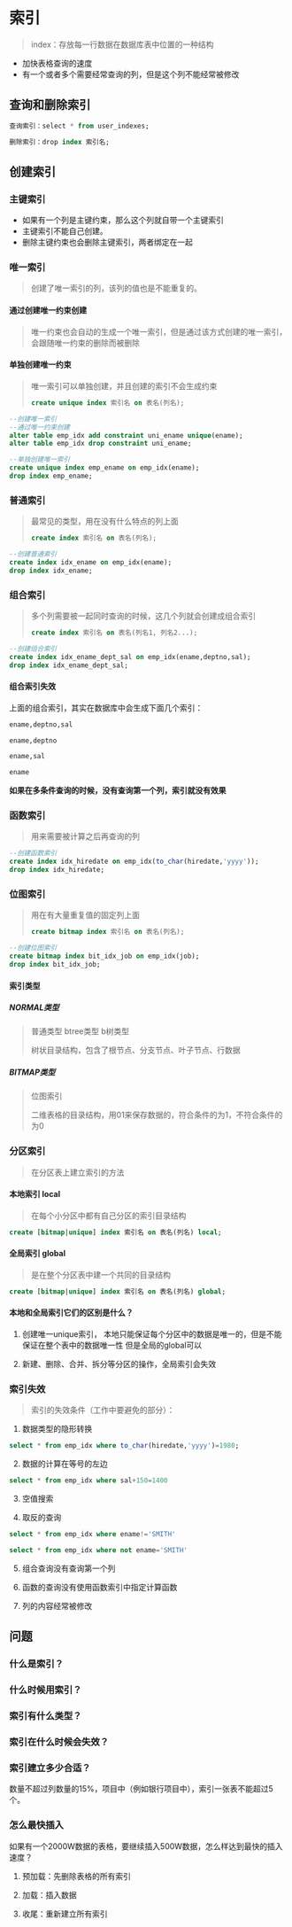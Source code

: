 # 索引

> index：存放每一行数据在数据库表中位置的一种结构

- 加快表格查询的速度
- 有一个或者多个需要经常查询的列，但是这个列不能经常被修改

## 查询和删除索引

```sql
查询索引：select * from user_indexes;

删除索引：drop index 索引名;
```

## 创建索引

### 主键索引

- 如果有一个列是主键约束，那么这个列就自带一个主键索引
- 主键索引不能自己创建。
- 删除主键约束也会删除主键索引，两者绑定在一起

### 唯一索引

> 创建了唯一索引的列，该列的值也是不能重复的。

#### 通过创建唯一约束创建

> 唯一约束也会自动的生成一个唯一索引，但是通过该方式创建的唯一索引，会跟随唯一约束的删除而被删除

#### 单独创建唯一约束

> 唯一索引可以单独创建，并且创建的索引不会生成约束
>
> ```sql
> create unique index 索引名 on 表名(列名);
> ```

```sql
--创建唯一索引
--通过唯一约束创建
alter table emp_idx add constraint uni_ename unique(ename);
alter table emp_idx drop constraint uni_ename;

--单独创建唯一索引
create unique index emp_ename on emp_idx(ename);
drop index emp_ename;
```

### 普通索引

> 最常见的类型，用在没有什么特点的列上面
>
> ```sql
> create index 索引名 on 表名(列名);
> ```

```sql
--创建普通索引
create index idx_ename on emp_idx(ename);
drop index idx_ename;
```

### 组合索引

> 多个列需要被一起同时查询的时候，这几个列就会创建成组合索引
>
> ```sql
> create index 索引名 on 表名(列名1, 列名2...);
> ```

```sql
--创建组合索引
create index idx_ename_dept_sal on emp_idx(ename,deptno,sal);
drop index idx_ename_dept_sal;
```

#### 组合索引失效

上面的组合索引，其实在数据库中会生成下面几个索引：

```sql
ename,deptno,sal

ename,deptno

ename,sal

ename
```

**如果在多条件查询的时候，没有查询第一个列，索引就没有效果**

### 函数索引

> 用来需要被计算之后再查询的列

```sql
--创建函数索引
create index idx_hiredate on emp_idx(to_char(hiredate,'yyyy'));
drop index idx_hiredate;
```

### 位图索引

> 用在有大量重复值的固定列上面
>
> ```sql
> create bitmap index 索引名 on 表名(列名);
> ```

```sql
--创建位图索引
create bitmap index bit_idx_job on emp_idx(job);
drop index bit_idx_job;
```

#### 索引类型

##### NORMAL类型

> 普通类型  btree类型  b树类型
>
> 树状目录结构，包含了根节点、分支节点、叶子节点、行数据

##### BITMAP类型

> 位图索引
>
> 二维表格的目录结构，用01来保存数据的，符合条件的为1，不符合条件的为0

### 分区索引

> 在分区表上建立索引的方法

#### 本地索引  local  

> 在每个小分区中都有自己分区的索引目录结构

```sql
create [bitmap|unique] index 索引名 on 表名(列名) local;
```

#### 全局索引  global  

> 是在整个分区表中建一个共同的目录结构

```sql
create [bitmap|unique] index 索引名 on 表名(列名) global;
```

#### 本地和全局索引它们的区别是什么？

1. 创建唯一unique索引，
   	本地只能保证每个分区中的数据是唯一的，但是不能保证在整个表中的数据唯一性
      	但是全局的global可以

2. 新建、删除、合并、拆分等分区的操作，全局索引会失效

### 索引失效

> 索引的失效条件（工作中要避免的部分）：

1. 数据类型的隐形转换

```sql
select * from emp_idx where to_char(hiredate,'yyyy')=1980;
```

2. 数据的计算在等号的左边

```sql
select * from emp_idx where sal+150=1400
```

3. 空值搜索

4. 取反的查询

```sql
select * from emp_idx where ename!='SMITH'

select * from emp_idx where not ename='SMITH'
```

5. 组合查询没有查询第一个列

6. 函数的查询没有使用函数索引中指定计算函数

7. 列的内容经常被修改



## 问题

### 什么是索引？

### 什么时候用索引？

### 索引有什么类型？

### 索引在什么时候会失效？

### 索引建立多少合适？ 

 数量不超过列数量的15%，项目中（例如银行项目中），索引一张表不能超过5个。

### 怎么最快插入

如果有一个2000W数据的表格，要继续插入500W数据，怎么样达到最快的插入速度？

1. 预加载：先删除表格的所有索引

2. 加载：插入数据

3. 收尾：重新建立所有索引